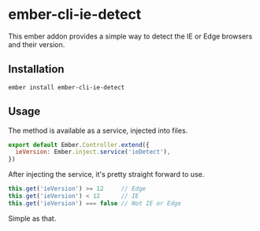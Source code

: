# ember-cli-ie-detect

This ember addon provides a simple way to detect the IE or Edge browsers and their version.

## Installation

```
ember install ember-cli-ie-detect
```

## Usage

The method is available as a service, injected into files.

```js
export default Ember.Controller.extend({
  ieVersion: Ember.inject.service('ieDetect'),
})
```

After injecting the service, it's pretty straight forward to use.

```js
this.get('ieVersion') >= 12     // Edge
this.get('ieVersion') < 12      // IE
this.get('ieVersion') === false // Not IE or Edge
```

Simple as that.
